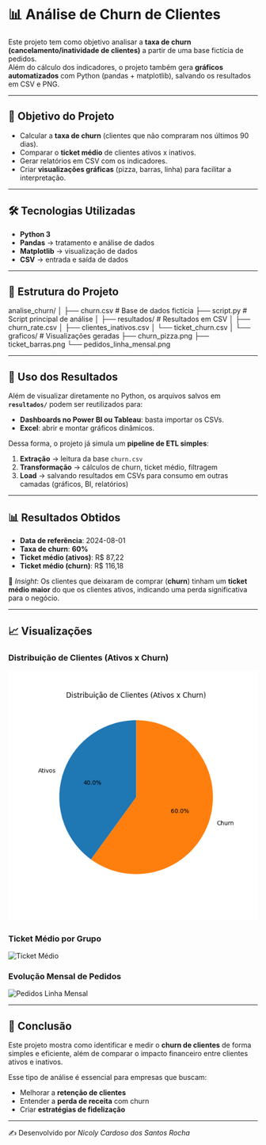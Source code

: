 # 📊 Análise de Churn de Clientes

Este projeto tem como objetivo analisar a **taxa de churn (cancelamento/inatividade de clientes)** a partir de uma base fictícia de pedidos.  
Além do cálculo dos indicadores, o projeto também gera **gráficos automatizados** com Python (pandas + matplotlib), salvando os resultados em CSV e PNG.

---

## 🎯 Objetivo do Projeto
- Calcular a **taxa de churn** (clientes que não compraram nos últimos 90 dias).  
- Comparar o **ticket médio** de clientes ativos x inativos.  
- Gerar relatórios em CSV com os indicadores.  
- Criar **visualizações gráficas** (pizza, barras, linha) para facilitar a interpretação.  

---

## 🛠️ Tecnologias Utilizadas
- **Python 3**
- **Pandas** → tratamento e análise de dados  
- **Matplotlib** → visualização de dados  
- **CSV** → entrada e saída de dados  

---

## 📂 Estrutura do Projeto
analise_churn/
│
├── churn.csv # Base de dados fictícia
├── script.py # Script principal de análise
│
├── resultados/ # Resultados em CSV
│ ├── churn_rate.csv
│ ├── clientes_inativos.csv
│ └── ticket_churn.csv
│
└── graficos/ # Visualizações geradas
├── churn_pizza.png
├── ticket_barras.png
└── pedidos_linha_mensal.png

---

## 🔄 Uso dos Resultados

Além de visualizar diretamente no Python, os arquivos salvos em **`resultados/`** podem ser reutilizados para:

- **Dashboards no Power BI ou Tableau**: basta importar os CSVs.  
- **Excel**: abrir e montar gráficos dinâmicos.  

Dessa forma, o projeto já simula um **pipeline de ETL simples**:
1. **Extração** → leitura da base `churn.csv`  
2. **Transformação** → cálculos de churn, ticket médio, filtragem  
3. **Load** → salvando resultados em CSVs para consumo em outras camadas (gráficos, BI, relatórios)


---

## 📊 Resultados Obtidos

- **Data de referência**: 2024-08-01  
- **Taxa de churn**: **60%**  
- **Ticket médio (ativos)**: R$ 87,22  
- **Ticket médio (churn)**: R$ 116,18  

📌 *Insight*: Os clientes que deixaram de comprar (**churn**) tinham um **ticket médio maior** do que os clientes ativos, indicando uma perda significativa para o negócio.

---

## 📈 Visualizações

### Distribuição de Clientes (Ativos x Churn)
![Distribuição de Clientes](./graficos/churn_pizza.png)

### Ticket Médio por Grupo
![Ticket Médio](ticket_barras.png)

### Evolução Mensal de Pedidos
![Pedidos Linha Mensal](pedidos_linha_mensal.png)

---

## 🚀 Conclusão
Este projeto mostra como identificar e medir o **churn de clientes** de forma simples e eficiente, além de comparar o impacto financeiro entre clientes ativos e inativos.  

Esse tipo de análise é essencial para empresas que buscam:  
- Melhorar a **retenção de clientes**  
- Entender a **perda de receita** com churn  
- Criar **estratégias de fidelização**

---

✍️ Desenvolvido por *Nicoly Cardoso dos Santos Rocha*  
